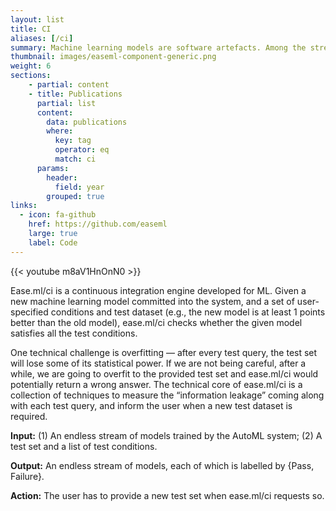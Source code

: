 ```yaml
---
layout: list
title: CI
aliases: [/ci]
summary: Machine learning models are software artefacts. Among the stream of models generated by ease.ml/AutoML, not all of them satisfy the based requirement of real-​world deployment. Can we continuously test ML models in the way we are testing traditional softwares?
thumbnail: images/easeml-component-generic.png
weight: 6
sections:
    - partial: content
    - title: Publications
      partial: list
      content:
        data: publications
        where:
          key: tag
          operator: eq
          match: ci
      params:
        header:
          field: year
        grouped: true
links:
  - icon: fa-github
    href: https://github.com/easeml
    large: true
    label: Code
---
```


<div class="embedded-element">
{{< youtube m8aV1HnOnN0 >}}
</div>

Ease.ml/ci is a continuous integration engine developed for ML. Given a new machine learning model committed into the system, and a set of user-​specified conditions and test dataset (e.g., the new model is at least 1 points better than the old model), ease.ml/ci checks whether the given model satisfies all the test conditions.

One technical challenge is overfitting — after every test query, the test set will lose some of its statistical power. If we are not being careful, after a while, we are going to overfit to the provided test set and ease.ml/ci would potentially return a wrong answer. The technical core of ease.ml/ci is a collection of techniques to measure the “information leakage” coming along with each test query, and inform the user when a new test dataset is required.

**Input:** (1) An endless stream of models trained by the AutoML system; (2) A test set and a list of test conditions.

**Output:** An endless stream of models, each of which is labelled by {Pass, Failure}.

**Action:** The user has to provide a new test set when ease.ml/ci requests so.
